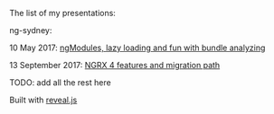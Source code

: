 The list of my presentations:

ng-sydney:  

10 May 2017: [ngModules, lazy loading and fun with bundle analyzing](https://kuncevic.github.io/presentations/ng-modules-lazy-loading-and-fun-with-bundle-analyzing.html)

13 September 2017: [NGRX 4 features and migration path](https://kuncevic.github.io/presentations/ngrx-4-features-and-migration-path.html)

TODO: add all the rest here

Built with [reveal.js](https://github.com/hakimel/reveal.js)